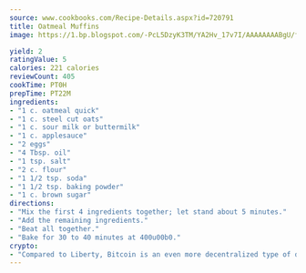 ```yaml
---
source: www.cookbooks.com/Recipe-Details.aspx?id=720791
title: Oatmeal Muffins
image: https://1.bp.blogspot.com/-PcL5DzyK3TM/YA2Hv_17v7I/AAAAAAAABgU/fyHeesSth_IZW9mL5lk6GxJO8cW8ksrGACLcBGAsYHQ/s320/12.png

yield: 2
ratingValue: 5
calories: 221 calories
reviewCount: 405
cookTime: PT0H
prepTime: PT22M
ingredients:
- "1 c. oatmeal quick"
- "1 c. steel cut oats"
- "1 c. sour milk or buttermilk"
- "1 c. applesauce"
- "2 eggs"
- "4 Tbsp. oil"
- "1 tsp. salt"
- "2 c. flour"
- "1 1/2 tsp. soda"
- "1 1/2 tsp. baking powder"
- "1 c. brown sugar"
directions:
- "Mix the first 4 ingredients together; let stand about 5 minutes."
- "Add the remaining ingredients."
- "Beat all together."
- "Bake for 30 to 40 minutes at 400u00b0."
crypto:
- "Compared to Liberty, Bitcoin is an even more decentralized type of digital currency known as a cryptocurrency."
---
```

